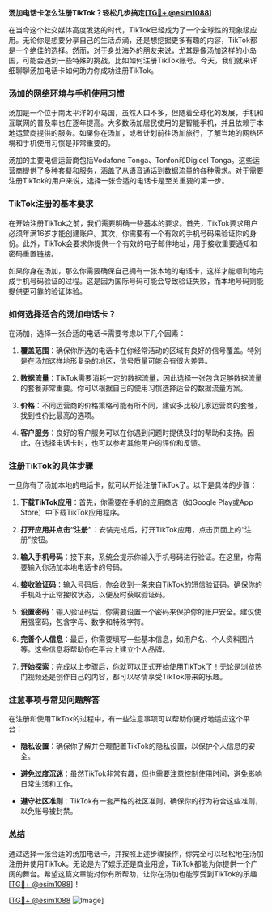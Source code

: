 **汤加电话卡怎么注册TikTok？轻松几步搞定[[TG💪+ @esim1088](https://t.me/s/esim1088)]**

在当今这个社交媒体高度发达的时代，TikTok已经成为了一个全球性的现象级应用。无论你是想要分享自己的生活点滴，还是想挖掘更多有趣的内容，TikTok都是一个绝佳的选择。然而，对于身处海外的朋友来说，尤其是像汤加这样的小岛国，可能会遇到一些特殊的挑战，比如如何注册TikTok账号。今天，我们就来详细聊聊汤加电话卡如何助力你成功注册TikTok。

### 汤加的网络环境与手机使用习惯

汤加是一个位于南太平洋的小岛国，虽然人口不多，但随着全球化的发展，手机和互联网的普及率也在逐年提高。大多数汤加居民使用的是智能手机，并且依赖于本地运营商提供的服务。如果你在汤加，或者计划前往汤加旅行，了解当地的网络环境和手机使用习惯是非常重要的。

汤加的主要电信运营商包括Vodafone Tonga、Tonfon和Digicel Tonga。这些运营商提供了多种套餐和服务，涵盖了从语音通话到数据流量的各种需求。对于需要注册TikTok的用户来说，选择一张合适的电话卡是至关重要的第一步。

### TikTok注册的基本要求

在开始注册TikTok之前，我们需要明确一些基本的要求。首先，TikTok要求用户必须年满16岁才能创建账户。其次，你需要有一个有效的手机号码来验证你的身份。此外，TikTok会要求你提供一个有效的电子邮件地址，用于接收重要通知和密码重置链接。

如果你身在汤加，那么你需要确保自己拥有一张本地的电话卡，这样才能顺利地完成手机号码验证的过程。这是因为国际号码可能会导致验证失败，而本地号码则能提供更可靠的验证体验。

### 如何选择适合的汤加电话卡？

在汤加，选择一张合适的电话卡需要考虑以下几个因素：

1. **覆盖范围**：确保你所选的电话卡在你经常活动的区域有良好的信号覆盖。特别是在汤加这样地形复杂的地区，信号质量可能会有很大差异。
   
2. **数据流量**：TikTok需要消耗一定的数据流量，因此选择一张包含足够数据流量的套餐非常重要。你可以根据自己的使用习惯选择适合的数据流量方案。

3. **价格**：不同运营商的价格策略可能有所不同，建议多比较几家运营商的套餐，找到性价比最高的选项。

4. **客户服务**：良好的客户服务可以在你遇到问题时提供及时的帮助和支持。因此，在选择电话卡时，也可以参考其他用户的评价和反馈。

### 注册TikTok的具体步骤

一旦你有了汤加本地的电话卡，就可以开始注册TikTok了。以下是具体的步骤：

1. **下载TikTok应用**：首先，你需要在手机的应用商店（如Google Play或App Store）中下载TikTok应用程序。

2. **打开应用并点击“注册”**：安装完成后，打开TikTok应用，点击页面上的“注册”按钮。

3. **输入手机号码**：接下来，系统会提示你输入手机号码进行验证。在这里，你需要输入你汤加本地电话卡的号码。

4. **接收验证码**：输入号码后，你会收到一条来自TikTok的短信验证码。确保你的手机处于正常接收状态，以便及时获取验证码。

5. **设置密码**：输入验证码后，你需要设置一个密码来保护你的账户安全。建议使用强密码，包含字母、数字和特殊字符。

6. **完善个人信息**：最后，你需要填写一些基本信息，如用户名、个人资料图片等。这些信息将帮助你在平台上建立个人品牌。

7. **开始探索**：完成以上步骤后，你就可以正式开始使用TikTok了！无论是浏览热门视频还是创作自己的内容，都可以尽情享受TikTok带来的乐趣。

### 注意事项与常见问题解答

在注册和使用TikTok的过程中，有一些注意事项可以帮助你更好地适应这个平台：

- **隐私设置**：确保你了解并合理配置TikTok的隐私设置，以保护个人信息的安全。
  
- **避免过度沉迷**：虽然TikTok非常有趣，但也需要注意控制使用时间，避免影响日常生活和工作。

- **遵守社区准则**：TikTok有一套严格的社区准则，确保你的行为符合这些准则，以免账号被封禁。

### 总结

通过选择一张合适的汤加电话卡，并按照上述步骤操作，你完全可以轻松地在汤加注册并使用TikTok。无论是为了娱乐还是商业用途，TikTok都能为你提供一个广阔的舞台。希望这篇文章能对你有所帮助，让你在汤加也能享受到TikTok的乐趣[[TG💪+ @esim1088](https://t.me/s/esim1088)]！

[[TG💪+ @esim1088](https://t.me/s/esim1088) ![Image](https://i.postimg.cc/4NQfJmqS/Snipaste-2025-05-13-00-14-12.png)]